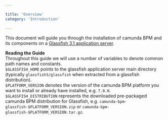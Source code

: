 ```yaml
---

title: 'Overview'
category: 'Introduction'

---
```


This document will guide you through the installation of camunda BPM and its components on a <a href="http://glassfish.java.net/">Glassfish 3.1 application server</a>.

<div class="alert alert-info">
  <strong>Reading the Guide</strong> <br>
  Throughout this guide we will use a number of variables to denote common path names and constants.<br>
  <code>$GLASSFISH_HOME</code> points to the glassfish application server main directory (typically <code>glassfish3/glassfish</code> when extracted from a glassfish distribution).<br>
  <code>$PLATFORM_VERSION</code> denotes the version of the camunda BPM platform you want to install or already have installed, e.g. <code>7.0.0</code>.<br>
  <code>$GLASSFISH_DISTRIBUTION</code> represents the downloaded pre-packaged camunda BPM distribution for Glassfish, e.g. <code>camunda-bpm-glassfish-$PLATFORM_VERSION.zip</code> or <code>camunda-bpm-glassfish-$PLATFORM_VERSION.tar.gz</code>.<br>
</div>
